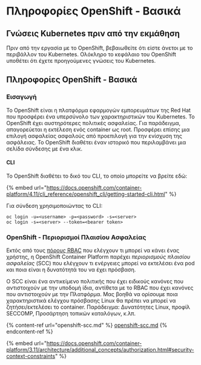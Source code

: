 # Πληροφορίες OpenShift - Βασικά

## Γνώσεις Kubernetes πριν από την εκμάθηση <a href="#a94e" id="a94e"></a>

Πριν από την εργασία με το OpenShift, βεβαιωθείτε ότι είστε άνετοι με το περιβάλλον του Kubernetes. Ολόκληρο το κεφάλαιο του OpenShift υποθέτει ότι έχετε προηγούμενες γνώσεις του Kubernetes.

## Πληροφορίες OpenShift - Βασικά

### Εισαγωγή

Το OpenShift είναι η πλατφόρμα εφαρμογών εμπορευμάτων της Red Hat που προσφέρει ένα υπερσύνολο των χαρακτηριστικών του Kubernetes. Το OpenShift έχει αυστηρότερες πολιτικές ασφαλείας. Για παράδειγμα, απαγορεύεται η εκτέλεση ενός container ως root. Προσφέρει επίσης μια επιλογή ασφαλείας ασφαλούς από προεπιλογή για την ενίσχυση της ασφάλειας. Το OpenShift διαθέτει έναν ιστορικό που περιλαμβάνει μια σελίδα σύνδεσης με ένα κλικ.

#### CLI

Το OpenShift διαθέτει το δικό του CLI, το οποίο μπορείτε να βρείτε εδώ:

{% embed url="https://docs.openshift.com/container-platform/4.11/cli_reference/openshift_cli/getting-started-cli.html" %}

Για σύνδεση χρησιμοποιώντας το CLI:
```
oc login -u=<username> -p=<password> -s=<server>
oc login -s=<server> --token=<bearer token>
```
### &#x20;<a href="#a94e" id="a94e"></a>

### **OpenShift - Περιορισμοί Πλαισίου Ασφαλείας** <a href="#a94e" id="a94e"></a>

Εκτός από τους [πόρους RBAC](https://docs.openshift.com/container-platform/3.11/architecture/additional\_concepts/authorization.html#architecture-additional-concepts-authorization) που ελέγχουν τι μπορεί να κάνει ένας χρήστης, η OpenShift Container Platform παρέχει _περιορισμούς πλαισίου ασφαλείας_ (SCC) που ελέγχουν τι ενέργειες μπορεί να εκτελέσει ένα pod και ποια είναι η δυνατότητά του να έχει πρόσβαση.

Ο SCC είναι ένα αντικείμενο πολιτικής που έχει ειδικούς κανόνες που αντιστοιχούν με την υποδομή ίδια, αντίθετα με το RBAC που έχει κανόνες που αντιστοιχούν με την Πλατφόρμα. Μας βοηθά να ορίσουμε ποια χαρακτηριστικά ελέγχου πρόσβασης Linux θα πρέπει να μπορεί να ζητήσει/εκτελέσει το container. Παράδειγμα: Δυνατότητες Linux, προφίλ SECCOMP, Προσάρτηση τοπικών καταλόγων, κ.λπ.

{% content-ref url="openshift-scc.md" %}
[openshift-scc.md](openshift-scc.md)
{% endcontent-ref %}

{% embed url="https://docs.openshift.com/container-platform/3.11/architecture/additional_concepts/authorization.html#security-context-constraints" %}
